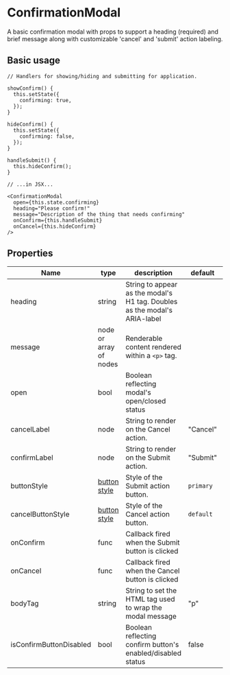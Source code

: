 # ConfirmationModal

A basic confirmation modal with props to support a heading (required) and brief message along with customizable 'cancel' and 'submit' action labeling.

## Basic usage

```
// Handlers for showing/hiding and submitting for application.

showConfirm() {
  this.setState({
    confirming: true,
  });
}

hideConfirm() {
  this.setState({
    confirming: false,
  });
}

handleSubmit() {
  this.hideConfirm();
}

// ...in JSX...

<ConfirmationModal
  open={this.state.confirming}
  heading="Please confirm!"
  message="Description of the thing that needs confirming"
  onConfirm={this.handleSubmit}
  onCancel={this.hideConfirm}
/>
```

## Properties

Name | type | description | default | required
--- | --- | --- | --- | ---
heading | string | String to appear as the modal's H1 tag. Doubles as the modal's ARIA-label |  | &#10004;
message | node or array of nodes | Renderable content rendered within a `<p>` tag. |  |
open | bool | Boolean reflecting modal's open/closed status |  | &#10004;
cancelLabel | node | String to render on the Cancel action. | "Cancel" |
confirmLabel | node | String to render on the Submit action. | "Submit" |
buttonStyle | [button style](https://github.com/folio-org/stripes-components/tree/master/lib/Button#colors) | Style of the Submit action button. | `primary` |
cancelButtonStyle | [button style](https://github.com/folio-org/stripes-components/tree/master/lib/Button#colors) | Style of the Cancel action button. | `default` |
onConfirm | func | Callback fired when the Submit button is clicked |  | &#10004;
onCancel | func | Callback fired when the Cancel button is clicked |  | &#10004;
bodyTag | string | String to set the HTML tag used to wrap the modal message | "p" |
isConfirmButtonDisabled | bool | Boolean reflecting confirm button's enabled/disabled status | false |

